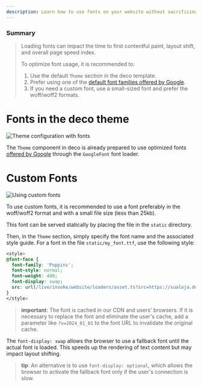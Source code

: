 ```yaml
---
description: Learn how to use fonts on your website without sacrificing performance.
---
```


### Summary

> Loading fonts can impact the time to first contentful paint, layout shift, and
> overall page speed index.
>
> To optimize font usage, it is recommended to:
>
> 1. Use the default `Theme` section in the deco template.
> 2. Prefer using one of the
   > [default font families offered by Google](https://fonts.google.com/).
> 3. If you need a custom font, use a small-sized font and prefer the woff/woff2
   > formats.

# Fonts in the deco theme

![Theme configuration with fonts](https://github.com/site/assets/882438/c697a548-0beb-49d5-af67-0a1bb0f9f043)

The `Theme` component in deco is already prepared to use optimized fonts
[offered by Google](https://fonts.google.com/) through the `GoogleFont` font
loader.

# Custom Fonts

![Using custom fonts](https://github.com/site/assets/882438/2a267a57-34eb-479f-91dc-e8e3f10cfca8)

To use custom fonts, it is recommended to use a font preferably in the
woff/woff2 format and with a small file size (less than 25kb).

This font can be served statically by placing the file in the `static`
directory.

Then, in the `Theme` section, simply specify the font name and the associated
style guide. For a font in the file `static/my_font.ttf`, use the following
style:

```css
<style>
@font-face {
  font-family: 'Poppins';
  font-style: normal;
  font-weight: 400;
  font-display: swap;
  src: url(/live/invoke/website/loaders/asset.ts?src=https://sualoja.deco.site/minha_fonte.ttf) format('truetype');
}
</style>
```

> **important**: The font is cached in our CDN and users' browsers. If it is
> necessary to replace the font and eliminate the user's cache, add a parameter
> like `?v=2024_01_01` to the font URL to invalidate the original cache.

The `font-display: swap` allows the browser to use a fallback font until the
actual font is loaded. This speeds up the rendering of text content but may
impact layout shifting.

> **tip**: An alternative is to use `font-display: optional`, which allows the
> browser to activate the fallback font only if the user's connection is slow.

